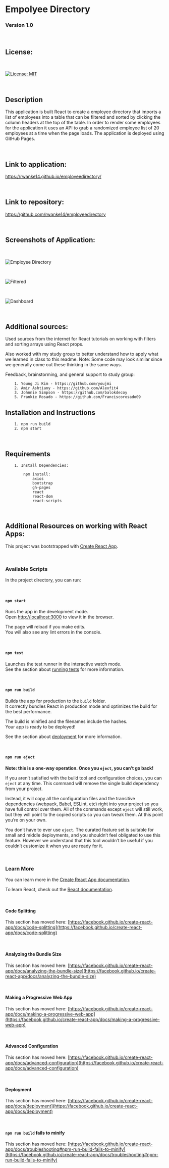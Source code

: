 # Empolyee Directory

### Version 1.0

<br>

## License:

<br>

[![License: MIT](https://img.shields.io/badge/License-MIT-yellow.svg)](https://opensource.org/licenses/MIT)

<br>

## Description

This application is built React to create a employee directory that imports a list of employees into a table that can be filtered and sorted by clicking the column headers at the top of the table. In order to render some employees for the application it uses an API to grab a randomized employee list of 20 employees at a time when the page loads. The application is deployed using GitHub Pages.

<br>

## Link to application:

https://rwanke14.github.io/employeedirectory/

<br>

## Link to repository:

https://github.com/rwanke14/employeedirectory

<br>

## Screenshots of Application:

<br>

![Employee Directory](./images/employeedirectory.png)

<br>

![Filtered](./images/filtered.png)

<br>

![Dashboard](./images/sorted.png)

<br>

## Additional sources:

Used sources from the internet for React tutorials on working with filters and sorting arrays using React props.

Also worked with my study group to better understand how to apply what we learned in class to this readme. Note: Some code may look similar since we generally come out these thinking in the same ways. 

Feedback, brainstorming, and general support to study group:

        1. Young Ji Kim - https://github.com/youjmi
        2. Amir Ashtiany - https://github.com/Alexfit4
        3. Johnnie Simpson - https://github.com/balokdecoy
        5. Frankie Rosado - https://github.com/Franciscorosado09

## Installation and Instructions

        1. npm run build
        2. npm start
<br>

## Requirements

        1. Install Dependencies:

            npm install:
                axios
                bootstrap
                gh-pages
                react
                react-dom
                react-scripts

<br>

## Additional Resources on working with React Apps:

This project was bootstrapped with [Create React App](https://github.com/facebook/create-react-app).

<br>

### Available Scripts

In the project directory, you can run:

<br>

#### `npm start`

Runs the app in the development mode.\
Open [http://localhost:3000](http://localhost:3000) to view it in the browser.

The page will reload if you make edits.\
You will also see any lint errors in the console.

<br>

#### `npm test`

Launches the test runner in the interactive watch mode.\
See the section about [running tests](https://facebook.github.io/create-react-app/docs/running-tests) for more information.

<br>

#### `npm run build`

Builds the app for production to the `build` folder.\
It correctly bundles React in production mode and optimizes the build for the best performance.

The build is minified and the filenames include the hashes.\
Your app is ready to be deployed!

See the section about [deployment](https://facebook.github.io/create-react-app/docs/deployment) for more information.

<br>

#### `npm run eject`

**Note: this is a one-way operation. Once you `eject`, you can’t go back!**

If you aren’t satisfied with the build tool and configuration choices, you can `eject` at any time. This command will remove the single build dependency from your project.

Instead, it will copy all the configuration files and the transitive dependencies (webpack, Babel, ESLint, etc) right into your project so you have full control over them. All of the commands except `eject` will still work, but they will point to the copied scripts so you can tweak them. At this point you’re on your own.

You don’t have to ever use `eject`. The curated feature set is suitable for small and middle deployments, and you shouldn’t feel obligated to use this feature. However we understand that this tool wouldn’t be useful if you couldn’t customize it when you are ready for it.

<br>

### Learn More

You can learn more in the [Create React App documentation](https://facebook.github.io/create-react-app/docs/getting-started).

To learn React, check out the [React documentation](https://reactjs.org/).

<br>

#### Code Splitting

This section has moved here: [https://facebook.github.io/create-react-app/docs/code-splitting](https://facebook.github.io/create-react-app/docs/code-splitting)

<br>

#### Analyzing the Bundle Size

This section has moved here: [https://facebook.github.io/create-react-app/docs/analyzing-the-bundle-size](https://facebook.github.io/create-react-app/docs/analyzing-the-bundle-size)

<br>

#### Making a Progressive Web App

This section has moved here: [https://facebook.github.io/create-react-app/docs/making-a-progressive-web-app](https://facebook.github.io/create-react-app/docs/making-a-progressive-web-app)

<br>

#### Advanced Configuration

This section has moved here: [https://facebook.github.io/create-react-app/docs/advanced-configuration](https://facebook.github.io/create-react-app/docs/advanced-configuration)

<br>

#### Deployment

This section has moved here: [https://facebook.github.io/create-react-app/docs/deployment](https://facebook.github.io/create-react-app/docs/deployment)

<br>

#### `npm run build` fails to minify

This section has moved here: [https://facebook.github.io/create-react-app/docs/troubleshooting#npm-run-build-fails-to-minify](https://facebook.github.io/create-react-app/docs/troubleshooting#npm-run-build-fails-to-minify)
